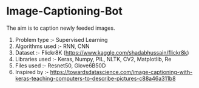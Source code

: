 # Image-Captioning-Bot

The aim is to caption newly feeded images.

1. Problem type :- Supervised Learning
2. Algorithms used :- RNN, CNN
3. Dataset :- Flickr8K (https://www.kaggle.com/shadabhussain/flickr8k)
4. Libraries used :- Keras, Numpy, PIL, NLTK, CV2, Matplotlib, Re
5. Files used :- Resnet50, Glove6B50D
5. Inspired by :- https://towardsdatascience.com/image-captioning-with-keras-teaching-computers-to-describe-pictures-c88a46a311b8

